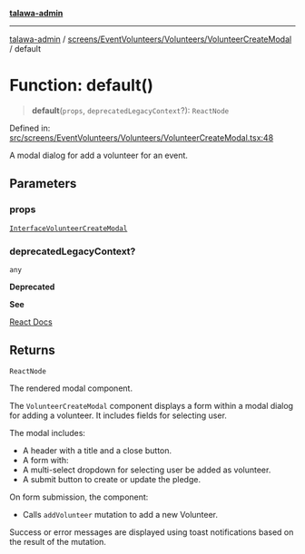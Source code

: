 [**talawa-admin**](../../../../../README.md)

***

[talawa-admin](../../../../../README.md) / [screens/EventVolunteers/Volunteers/VolunteerCreateModal](../README.md) / default

# Function: default()

> **default**(`props`, `deprecatedLegacyContext`?): `ReactNode`

Defined in: [src/screens/EventVolunteers/Volunteers/VolunteerCreateModal.tsx:48](https://github.com/bint-Eve/talawa-admin/blob/bb9ac170c0ec806cc5423650a66bbe110c3af5d9/src/screens/EventVolunteers/Volunteers/VolunteerCreateModal.tsx#L48)

A modal dialog for add a volunteer for an event.

## Parameters

### props

[`InterfaceVolunteerCreateModal`](../interfaces/InterfaceVolunteerCreateModal.md)

### deprecatedLegacyContext?

`any`

**Deprecated**

**See**

[React Docs](https://legacy.reactjs.org/docs/legacy-context.html#referencing-context-in-lifecycle-methods)

## Returns

`ReactNode`

The rendered modal component.

The `VolunteerCreateModal` component displays a form within a modal dialog for adding a volunteer.
It includes fields for selecting user.

The modal includes:
- A header with a title and a close button.
- A form with:
- A multi-select dropdown for selecting user be added as volunteer.
- A submit button to create or update the pledge.

On form submission, the component:
- Calls `addVolunteer` mutation to add a new Volunteer.

Success or error messages are displayed using toast notifications based on the result of the mutation.
